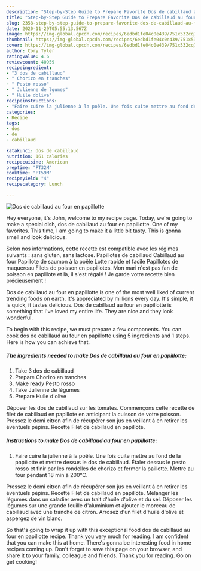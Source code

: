 ```yaml
---
description: "Step-by-Step Guide to Prepare Favorite Dos de cabillaud au four en papillotte"
title: "Step-by-Step Guide to Prepare Favorite Dos de cabillaud au four en papillotte"
slug: 2358-step-by-step-guide-to-prepare-favorite-dos-de-cabillaud-au-four-en-papillotte
date: 2020-11-29T05:55:13.567Z
image: https://img-global.cpcdn.com/recipes/6edbd1fe04c0e439/751x532cq70/dos-de-cabillaud-au-four-en-papillotte-photo-principale-de-la-recette.jpg
thumbnail: https://img-global.cpcdn.com/recipes/6edbd1fe04c0e439/751x532cq70/dos-de-cabillaud-au-four-en-papillotte-photo-principale-de-la-recette.jpg
cover: https://img-global.cpcdn.com/recipes/6edbd1fe04c0e439/751x532cq70/dos-de-cabillaud-au-four-en-papillotte-photo-principale-de-la-recette.jpg
author: Cory Tyler
ratingvalue: 4.6
reviewcount: 40959
recipeingredient:
- "3 dos de cabillaud"
- " Chorizo en tranches"
- " Pesto rosso"
- " Julienne de lgumes"
- " Huile dolive"
recipeinstructions:
- "Faire cuire la julienne à la poêle. Une fois cuite mettre au fond de la papillotte et mettre dessus le dos de cabillaud. Étaler dessus le pesto rosso et finir par les rondelles de chorizo et fermer la paillotte. Mettre au four pendant 18 min à 200°C."
categories:
- Recipe
tags:
- dos
- de
- cabillaud

katakunci: dos de cabillaud 
nutrition: 161 calories
recipecuisine: American
preptime: "PT32M"
cooktime: "PT59M"
recipeyield: "4"
recipecategory: Lunch

---
```



![Dos de cabillaud au four en papillotte](https://img-global.cpcdn.com/recipes/6edbd1fe04c0e439/751x532cq70/dos-de-cabillaud-au-four-en-papillotte-photo-principale-de-la-recette.jpg)

Hey everyone, it's John, welcome to my recipe page. Today, we're going to make a special dish, dos de cabillaud au four en papillotte. One of my favorites. This time, I am going to make it a little bit tasty. This is gonna smell and look delicious.

Selon nos informations, cette recette est compatible avec les régimes suivants : sans gluten, sans lactose. Papillotes de cabillaud Cabillaud au four Papillote de saumon à la poêle Lotte rapide et facile Papillotes de maquereau Filets de poisson en papillotes. Mon mari n&#39;est pas fan de poisson en papillote et là, il s&#39;est régalé ! Je garde votre recette bien précieusement !

Dos de cabillaud au four en papillotte is one of the most well liked of current trending foods on earth. It's appreciated by millions every day. It's simple, it is quick, it tastes delicious. Dos de cabillaud au four en papillotte is something that I've loved my entire life. They are nice and they look wonderful.


To begin with this recipe, we must prepare a few components. You can cook dos de cabillaud au four en papillotte using 5 ingredients and 1 steps. Here is how you can achieve that.

<!--inarticleads1-->

##### The ingredients needed to make Dos de cabillaud au four en papillotte:

1. Take 3 dos de cabillaud
1. Prepare  Chorizo en tranches
1. Make ready  Pesto rosso
1. Take  Julienne de légumes
1. Prepare  Huile d&#39;olive


Déposer les dos de cabillaud sur les tomates. Commençons cette recette de filet de cabillaud en papillote en anticipant la cuisson de votre poisson. Pressez le demi citron afin de récupérer son jus en veillant à en retirer les éventuels pépins. Recette Filet de cabillaud en papillote. 

<!--inarticleads2-->

##### Instructions to make Dos de cabillaud au four en papillotte:

1. Faire cuire la julienne à la poêle. Une fois cuite mettre au fond de la papillotte et mettre dessus le dos de cabillaud. Étaler dessus le pesto rosso et finir par les rondelles de chorizo et fermer la paillotte. Mettre au four pendant 18 min à 200°C.


Pressez le demi citron afin de récupérer son jus en veillant à en retirer les éventuels pépins. Recette Filet de cabillaud en papillote. Mélanger les légumes dans un saladier avec un trait d&#39;huile d&#39;olive et du sel. Déposer les légumes sur une grande feuille d&#39;aluminium et ajouter le morceau de cabillaud avec une tranche de citron. Arrosez d&#39;un filet d&#39;huile d&#39;olive et aspergez de vin blanc. 

So that's going to wrap it up with this exceptional food dos de cabillaud au four en papillotte recipe. Thank you very much for reading. I am confident that you can make this at home. There's gonna be interesting food in home recipes coming up. Don't forget to save this page on your browser, and share it to your family, colleague and friends. Thank you for reading. Go on get cooking!
